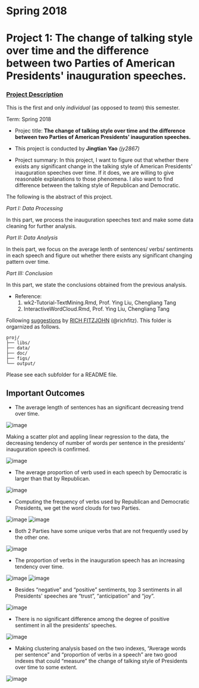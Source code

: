# Spring 2018
# Project 1: The change of talking style over time and the difference between two Parties of American Presidents' inauguration speeches.

### [Project Description](doc/)
This is the first and only *individual* (as opposed to *team*) this semester.  

Term: Spring 2018

+ Projec title: **The change of talking style over time and the difference between two Parties of American Presidents' inauguration speeches.**
+ This project is conducted by **Jingtian Yao** *(jy2867)*

+ Project summary: In this project, I want to figure out that whether there exists any significant change in the talking style of American Presidents' inauguration speeches over time. If it does, we are willing to give reasonable explanations to those phenomena. I also want to find difference between the talking style of Republican and Democratic.

The following is the abstract of this project.

*Part I: Data Processing*

In this part, we process the inauguration speeches text and make some data cleaning for further analysis.

*Part II: Data Analysis*

In theis part, we focus on the average lenth of sentences/ verbs/ sentiments in each speech and figure out whether there exists any significant changing pattern over time.

*Part III: Conclusion*

In this part, we state the conclusions obtained from the previous analysis.


+ Reference:
  1. wk2-Tutorial-TextMining.Rmd, Prof. Ying Liu, Chengliang Tang
  2. InteractiveWordCloud.Rmd, Prof. Ying Liu, Chengliang Tang

Following [suggestions](http://nicercode.github.io/blog/2013-04-05-projects/) by [RICH FITZJOHN](http://nicercode.github.io/about/#Team) (@richfitz). This folder is orgarnized as follows.

```
proj/
├── libs/
├── data/
├── doc/
├── figs/
└── output/
```

Please see each subfolder for a README file.

## Important Outcomes

+ The average length of sentences has an significant decreasing trend over time.

![image](figs/avg.words_VS_Year1.png)

Making a scatter plot and appling linear regression to the data, the decreasing tendency of number of words per sentence in the presidents’ inauguration speech is confirmed.

![image](figs/avg.words_VS_Year2.png)

+ The average proportion of verb used in each speech by Democratic is larger than that by Republican.

![image](figs/Proportion.verb.png)

+ Computing the frequency of verbs used by Republican and Democratic Presidents, we get the word clouds for two Parties.

![image](figs/verbcloudRep.png)
![image](figs/verbcloudDem.png)

+ Both 2 Parties have some unique verbs that are not frequently used by the other one.

![image](figs/unique.words.png)

+  The proportion of verbs in the inauguration speech has an increasing tendency over time.

![image](figs/prop.verb.time.png)
![image](figs/prop.verb.time2.png)

+ Besides “negative” and “positive” sentiments, top 3 sentiments in all Presidents' speeches are “trust”, “anticipation” and “joy”.

![image](figs/sentimens.all.png)

+ There is no significant difference among the degree of positive sentiment in all the presidents’ speeches.

![image](figs/DP.png)

+ Making clustering analysis based on the two indexes, “Average words per sentence” and “proportion of verbs in a speech” are two good indexes that could “measure” the change of talking style of Presidents over time to some extent.

![image](figs/cluster.png)
